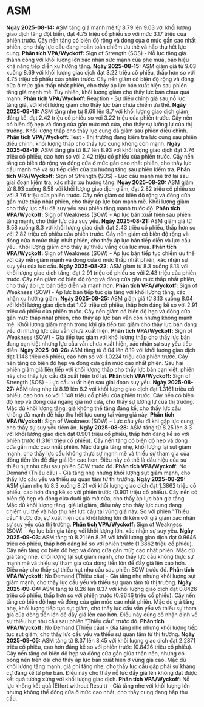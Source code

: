 # ASM

**Ngày 2025-08-14:** ASM tăng giá mạnh mẽ từ 8.79 lên 9.03 với khối lượng giao dịch tăng đột biến, đạt 4.75 triệu cổ phiếu so với mức 3.17 triệu của phiên trước. Cây nến tăng có biên độ rộng và đóng cửa ở mức gần cao nhất phiên, cho thấy lực cầu đang hoàn toàn chiếm ưu thế và hấp thụ hết lực cung. **Phân tích VPA/Wyckoff:** Sign of Strength (SOS) - Nỗ lực tăng giá thành công với khối lượng lớn xác nhận sức mạnh của phe mua, báo hiệu khả năng tiếp diễn xu hướng tăng.
**Ngày 2025-08-15:** ASM giảm giá từ 9.03 xuống 8.69 với khối lượng giao dịch đạt 3.22 triệu cổ phiếu, thấp hơn so với 4.75 triệu cổ phiếu của phiên trước. Cây nến giảm có biên độ rộng và đóng cửa ở mức gần thấp nhất phiên, cho thấy áp lực bán xuất hiện sau phiên tăng giá mạnh mẽ. Tuy nhiên, khối lượng giảm cho thấy lực bán chưa quá mạnh. **Phân tích VPA/Wyckoff:** Reaction - Sự điều chỉnh giá sau nỗ lực tăng giá, với khối lượng giảm cho thấy lực bán chưa chiếm ưu thế.
**Ngày 2025-08-18:** ASM tăng nhẹ từ 8.69 lên 8.7 với khối lượng giao dịch giảm đáng kể, đạt 2.42 triệu cổ phiếu so với 3.22 triệu của phiên trước. Cây nến có biên độ hẹp và đóng cửa gần mức mở cửa, cho thấy sự lưỡng lự của thị trường. Khối lượng thấp cho thấy lực cung đã giảm sau phiên điều chỉnh. **Phân tích VPA/Wyckoff:** Test - Thị trường đang kiểm tra lực cung sau phiên điều chỉnh, khối lượng thấp cho thấy lực cung không còn mạnh.
**Ngày 2025-08-19:** ASM tăng giá từ 8.7 lên 8.93 với khối lượng giao dịch đạt 3.76 triệu cổ phiếu, cao hơn so với 2.42 triệu cổ phiếu của phiên trước. Cây nến tăng có biên độ rộng và đóng cửa ở mức gần cao nhất phiên, cho thấy lực cầu mạnh mẽ và sự tiếp diễn của xu hướng tăng sau phiên kiểm tra. **Phân tích VPA/Wyckoff:** Sign of Strength (SOS) - Lực cầu mạnh mẽ trở lại sau giai đoạn kiểm tra, xác nhận xu hướng tăng.
**Ngày 2025-08-20:** ASM giảm từ 8.93 xuống 8.58 với khối lượng giao dịch giảm, đạt 2.82 triệu cổ phiếu so với 3.76 triệu của phiên trước. Cây nến giảm có biên độ rộng và đóng cửa gần mức thấp nhất phiên, cho thấy áp lực bán mạnh mẽ. Khối lượng giảm cho thấy lực cầu đã suy yếu sau phiên tăng mạnh trước đó. **Phân tích VPA/Wyckoff:** Sign of Weakness (SOW) - Áp lực bán xuất hiện sau phiên tăng mạnh, cho thấy lực cầu suy yếu.
**Ngày 2025-08-21:** ASM giảm giá từ 8.58 xuống 8.3 với khối lượng giao dịch đạt 2.43 triệu cổ phiếu, thấp hơn so với 2.82 triệu cổ phiếu của phiên trước. Cây nến giảm có biên độ rộng và đóng cửa ở mức thấp nhất phiên, cho thấy áp lực bán tiếp diễn và lực cầu yếu. Khối lượng giảm cho thấy sự thiếu vắng của lực mua. **Phân tích VPA/Wyckoff:** Sign of Weakness (SOW) - Áp lực bán tiếp tục chiếm ưu thế với cây nến giảm mạnh và đóng cửa ở mức thấp nhất phiên, xác nhận sự suy yếu của lực cầu.
**Ngày 2025-08-22:** ASM giảm từ 8.3 xuống 8.13 với khối lượng giao dịch tăng, đạt 2.91 triệu cổ phiếu so với 2.43 triệu của phiên trước. Cây nến giảm có biên độ rộng và đóng cửa gần mức thấp nhất phiên, cho thấy áp lực bán tiếp diễn và mạnh hơn. **Phân tích VPA/Wyckoff:** Sign of Weakness (SOW) - Áp lực bán tiếp tục gia tăng với khối lượng tăng, xác nhận xu hướng giảm.
**Ngày 2025-08-25:** ASM giảm giá từ 8.13 xuống 8.04 với khối lượng giao dịch đạt 1.02 triệu cổ phiếu, thấp hơn đáng kể so với 2.91 triệu cổ phiếu của phiên trước. Cây nến giảm có biên độ hẹp và đóng cửa gần mức thấp nhất phiên, cho thấy áp lực bán vẫn còn nhưng không mạnh mẽ. Khối lượng giảm mạnh trong khi giá tiếp tục giảm cho thấy lực bán đang yếu đi nhưng lực cầu vẫn chưa xuất hiện. **Phân tích VPA/Wyckoff:** Sign of Weakness (SOW) - Giá tiếp tục giảm với khối lượng thấp cho thấy lực bán đang cạn kiệt nhưng lực cầu vẫn chưa xuất hiện, xác nhận sự suy yếu tiếp diễn.
**Ngày 2025-08-26:** ASM tăng từ 8.04 lên 8.19 với khối lượng giao dịch đạt 1.148 triệu cổ phiếu, cao hơn so với 1.0224 triệu của phiên trước. Cây nến tăng có biên độ hẹp và đóng cửa gần mức cao nhất phiên. Sau hai phiên giảm giá liên tiếp với khối lượng thấp cho thấy lực bán cạn kiệt, phiên này cho thấy lực cầu đã xuất hiện trở lại. **Phân tích VPA/Wyckoff:** Sign of Strength (SOS) - Lực cầu xuất hiện sau giai đoạn suy yếu.
**Ngày 2025-08-27:** ASM tăng nhẹ từ 8.19 lên 8.2 với khối lượng giao dịch đạt 1.3161 triệu cổ phiếu, cao hơn so với 1.148 triệu cổ phiếu của phiên trước. Cây nến có biên độ hẹp và đóng cửa ngang giá mở cửa, cho thấy sự lưỡng lự của thị trường. Mặc dù khối lượng tăng, giá không thể tăng đáng kể, cho thấy lực cầu không đủ mạnh để hấp thụ hết lực cung tại vùng giá này. **Phân tích VPA/Wyckoff:** Sign of Weakness (SOW) - Lực cầu yếu đi khi gặp lực cung, cho thấy sự suy yếu tiềm ẩn.
**Ngày 2025-08-28:** ASM tăng từ 8.25 lên 8.3 với khối lượng giao dịch đạt 0.901 triệu cổ phiếu, thấp hơn đáng kể so với phiên trước (1.3161 triệu cổ phiếu). Cây nến tăng có biên độ hẹp và đóng cửa gần mức cao nhất phiên. Mặc dù giá tăng nhẹ, khối lượng lại sụt giảm mạnh, cho thấy lực cầu không thực sự mạnh mẽ và thiếu sự tham gia của dòng tiền lớn để đẩy giá lên cao hơn. Điều này có thể là dấu hiệu của sự thiếu hụt nhu cầu sau phiên SOW trước đó. **Phân tích VPA/Wyckoff:** No Demand (Thiếu cầu) - Giá tăng nhẹ nhưng khối lượng sụt giảm mạnh, cho thấy lực cầu yếu và thiếu sự quan tâm từ thị trường.
**Ngày 2025-08-29:** ASM giảm nhẹ từ 8.3 xuống 8.21 với khối lượng giao dịch đạt 1.3862 triệu cổ phiếu, cao hơn đáng kể so với phiên trước (0.901 triệu cổ phiếu). Cây nến có biên độ hẹp và đóng cửa dưới giá mở cửa, cho thấy áp lực bán gia tăng. Mặc dù khối lượng tăng, giá lại giảm, điều này cho thấy lực cung đang chiếm ưu thế và hấp thụ hết lực cầu tại vùng giá này. So với phiên "Thiếu cầu" trước đó, sự xuất hiện của khối lượng lớn đi kèm với giá giảm xác nhận sự suy yếu của thị trường. **Phân tích VPA/Wyckoff:** Sign of Weakness (SOW) - Áp lực bán gia tăng với khối lượng lớn, xác nhận sự suy yếu.
**Ngày 2025-09-03:** ASM tăng từ 8.21 lên 8.26 với khối lượng giao dịch đạt 0.9646 triệu cổ phiếu, thấp hơn đáng kể so với phiên trước (1.3862 triệu cổ phiếu). Cây nến tăng có biên độ hẹp và đóng cửa gần mức cao nhất phiên. Mặc dù giá tăng nhẹ, khối lượng lại sụt giảm mạnh, cho thấy lực cầu không thực sự mạnh mẽ và thiếu sự tham gia của dòng tiền lớn để đẩy giá lên cao hơn. Điều này cho thấy sự thiếu hụt nhu cầu sau phiên SOW trước đó. **Phân tích VPA/Wyckoff:** No Demand (Thiếu cầu) - Giá tăng nhẹ nhưng khối lượng sụt giảm mạnh, cho thấy lực cầu yếu và thiếu sự quan tâm từ thị trường.
**Ngày 2025-09-04:** ASM tăng từ 8.26 lên 8.37 với khối lượng giao dịch đạt 0.8426 triệu cổ phiếu, thấp hơn so với phiên trước (0.9646 triệu cổ phiếu). Cây nến tăng có biên độ hẹp và đóng cửa gần mức cao nhất phiên. Mặc dù giá tăng nhẹ, khối lượng tiếp tục sụt giảm, cho thấy lực cầu vẫn yếu và thiếu sự tham gia của dòng tiền lớn để đẩy giá lên cao hơn. Điều này củng cố nhận định về sự thiếu hụt nhu cầu sau phiên "Thiếu cầu" trước đó. **Phân tích VPA/Wyckoff:** No Demand (Thiếu cầu) - Giá tăng nhẹ nhưng khối lượng tiếp tục sụt giảm, cho thấy lực cầu yếu và thiếu sự quan tâm từ thị trường.
**Ngày 2025-09-05:** ASM tăng từ 8.37 lên 8.45 với khối lượng giao dịch đạt 2.2871 triệu cổ phiếu, cao hơn đáng kể so với phiên trước (0.8426 triệu cổ phiếu). Cây nến tăng có biên độ hẹp và đóng cửa gần giữa thân nến, nhưng có bóng nến trên dài cho thấy áp lực bán xuất hiện ở vùng giá cao. Mặc dù khối lượng tăng mạnh, giá chỉ tăng nhẹ, cho thấy lực cầu gặp phải sự kháng cự đáng kể từ phe bán. Điều này cho thấy nỗ lực đẩy giá lên không đạt được kết quả tương xứng với khối lượng giao dịch. **Phân tích VPA/Wyckoff:** Nỗ lực không kết quả (Effort without Result) - Giá tăng nhẹ với khối lượng lớn nhưng không thể đóng cửa ở mức cao nhất, cho thấy cung đang hấp thụ cầu.
